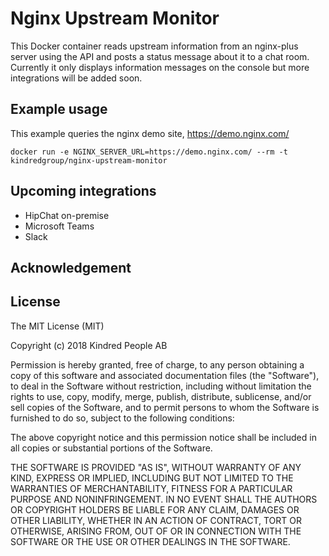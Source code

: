 # Nginx Upstream Monitor

This Docker container reads upstream information from an nginx-plus server using the API and posts a status message about it to a chat room. Currently it only displays information messages on the console but more integrations will be added soon.

## Example usage

This example queries the nginx demo site, https://demo.nginx.com/

```
docker run -e NGINX_SERVER_URL=https://demo.nginx.com/ --rm -t kindredgroup/nginx-upstream-monitor
```

## Upcoming integrations

  - HipChat on-premise
  - Microsoft Teams
  - Slack

## Acknowledgement

## License

The MIT License (MIT)

Copyright (c) 2018 Kindred People AB

Permission is hereby granted, free of charge, to any person obtaining a copy
of this software and associated documentation files (the "Software"), to deal
in the Software without restriction, including without limitation the rights
to use, copy, modify, merge, publish, distribute, sublicense, and/or sell
copies of the Software, and to permit persons to whom the Software is
furnished to do so, subject to the following conditions:

The above copyright notice and this permission notice shall be included in all
copies or substantial portions of the Software.

THE SOFTWARE IS PROVIDED "AS IS", WITHOUT WARRANTY OF ANY KIND, EXPRESS OR
IMPLIED, INCLUDING BUT NOT LIMITED TO THE WARRANTIES OF MERCHANTABILITY,
FITNESS FOR A PARTICULAR PURPOSE AND NONINFRINGEMENT. IN NO EVENT SHALL THE
AUTHORS OR COPYRIGHT HOLDERS BE LIABLE FOR ANY CLAIM, DAMAGES OR OTHER
LIABILITY, WHETHER IN AN ACTION OF CONTRACT, TORT OR OTHERWISE, ARISING FROM,
OUT OF OR IN CONNECTION WITH THE SOFTWARE OR THE USE OR OTHER DEALINGS IN THE
SOFTWARE.
